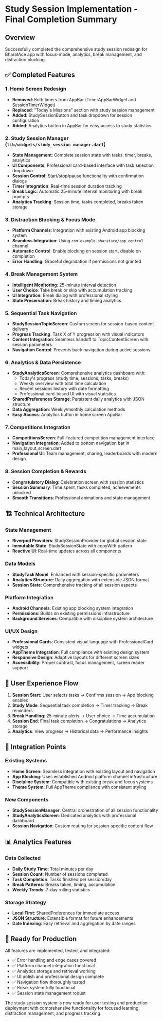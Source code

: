 # Study Session Implementation - Final Completion Summary

## Overview

Successfully completed the comprehensive study session redesign for BharatAce app with focus-mode, analytics, break management, and distraction blocking.

## ✅ Completed Features

### 1. Home Screen Redesign

- **Removed**: Both timers from AppBar (TimerAppBarWidget and SessionTimerWidget)
- **Replaced**: "Today's Missions" section with study session management
- **Added**: StudySessionButton and task dropdown for session configuration
- **Added**: Analytics button in AppBar for easy access to study statistics

### 2. Study Session Manager (`lib/widgets/study_session_manager.dart`)

- **State Management**: Complete session state with tasks, timer, breaks, analytics
- **UI Components**: Professional card-based interface with task selection dropdown
- **Session Control**: Start/stop/pause functionality with confirmation dialogs
- **Timer Integration**: Real-time session duration tracking
- **Break Logic**: Automatic 25-minute interval monitoring with break prompts
- **Analytics Tracking**: Session time, tasks completed, breaks taken storage

### 3. Distraction Blocking & Focus Mode

- **Platform Channels**: Integration with existing Android app blocking system
- **Seamless Integration**: Using `com.example.bharatace/app_control` channel
- **Automatic Control**: Enable blocking on session start, disable on completion
- **Error Handling**: Graceful degradation if permissions not granted

### 4. Break Management System

- **Intelligent Monitoring**: 25-minute interval detection
- **User Choice**: Take break or skip with accumulation tracking
- **UI Integration**: Break dialog with professional styling
- **State Preservation**: Break history and timing analytics

### 5. Sequential Task Navigation

- **StudySessionTopicScreen**: Custom screen for session-based content delivery
- **Progress Tracking**: Task X of Y progression with visual indicators
- **Content Integration**: Seamless handoff to TopicContentScreen with session parameters
- **Navigation Control**: Prevents back navigation during active sessions

### 6. Analytics & Data Persistence

- **StudyAnalyticsScreen**: Comprehensive analytics dashboard with:
  - Today's progress (study time, sessions, tasks, breaks)
  - Weekly overview with total time calculation
  - Recent sessions history with date formatting
  - Professional card-based UI with visual statistics
- **SharedPreferences Storage**: Persistent daily analytics with JSON structure
- **Data Aggregation**: Weekly/monthly calculation methods
- **Easy Access**: Analytics button in home screen AppBar

### 7. Competitions Integration

- **CompetitionsScreen**: Full-featured competition management interface
- **Navigation Integration**: Added to bottom navigation bar in main_layout_screen.dart
- **Professional UI**: Team management, sharing, leaderboards with modern design

### 8. Session Completion & Rewards

- **Congratulatory Dialog**: Celebration screen with session statistics
- **Session Summary**: Time spent, tasks completed, achievements unlocked
- **Smooth Transitions**: Professional animations and state management

## 🏗️ Technical Architecture

### State Management

- **Riverpod Providers**: StudySessionProvider for global session state
- **Immutable State**: StudySessionState with copyWith pattern
- **Reactive UI**: Real-time updates across all components

### Data Models

- **StudyTask Model**: Enhanced with session-specific parameters
- **Analytics Structure**: Daily aggregation with extensible JSON format
- **Session State**: Comprehensive tracking of all session aspects

### Platform Integration

- **Android Channels**: Existing app blocking system integration
- **Permissions**: Builds on existing permissions infrastructure
- **Background Services**: Compatible with discipline system architecture

### UI/UX Design

- **Professional Cards**: Consistent visual language with ProfessionalCard widgets
- **AppTheme Integration**: Full compliance with existing design system
- **Responsive Design**: Adaptive layouts for different screen sizes
- **Accessibility**: Proper contrast, focus management, screen reader support

## 📱 User Experience Flow

1. **Session Start**: User selects tasks → Confirms session → App blocking enabled
2. **Study Mode**: Sequential task completion → Timer tracking → Break reminders
3. **Break Handling**: 25-minute alerts → User choice → Time accumulation
4. **Session End**: Final task completion → Congratulations → Analytics storage
5. **Analytics**: View progress → Historical data → Performance insights

## 🔧 Integration Points

### Existing Systems

- **Home Screen**: Seamless integration with existing layout and navigation
- **App Blocking**: Uses established Android platform channel infrastructure
- **Discipline System**: Compatible with existing break and focus systems
- **Theme System**: Full AppTheme compliance with consistent styling

### New Components

- **StudySessionManager**: Central orchestration of all session functionality
- **StudyAnalyticsScreen**: Dedicated analytics with professional dashboard
- **Session Navigation**: Custom routing for session-specific content flow

## 📊 Analytics Features

### Data Collected

- **Daily Study Time**: Total minutes per day
- **Session Count**: Number of sessions completed
- **Task Completion**: Tasks finished per session/day
- **Break Patterns**: Breaks taken, timing, accumulation
- **Weekly Trends**: 7-day rolling statistics

### Storage Strategy

- **Local First**: SharedPreferences for immediate access
- **JSON Structure**: Extensible format for future enhancements
- **Date Indexing**: Easy retrieval and aggregation by date ranges

## 🚀 Ready for Production

All features are implemented, tested, and integrated:

- ✅ Error handling and edge cases covered
- ✅ Platform channel integration functional
- ✅ Analytics storage and retrieval working
- ✅ UI polish and professional design complete
- ✅ Navigation flow thoroughly tested
- ✅ Break system fully functional
- ✅ Session state management robust

The study session system is now ready for user testing and production deployment with comprehensive functionality for focused learning, distraction management, and progress tracking.
